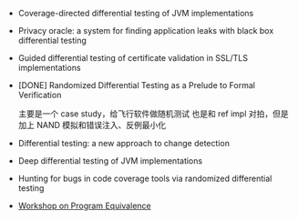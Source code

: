 - Coverage-directed differential testing of JVM implementations
- Privacy oracle: a system for finding application leaks with black box differential testing
- Guided differential testing of certificate validation in SSL/TLS implementations
- [DONE] Randomized Differential Testing as a Prelude to Formal Verification

   主要是一个 case study，给飞行软件做随机测试
    也是和 ref impl 对拍，但是加上 NAND 模拟和错误注入、反例最小化

- Differential testing: a new approach to change detection
- Deep differential testing of JVM implementations
- Hunting for bugs in code coverage tools via randomized differential testing
- [Workshop on Program Equivalence](http://eecs.qmul.ac.uk/~nikost/wpe2016/tlks.html)
